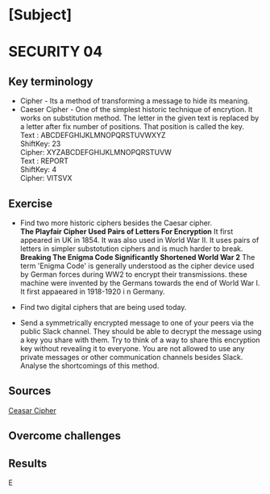 # [Subject]
# SECURITY 04

## Key terminology
* Cipher - Its a method of transforming a message to hide its meaning.
* Caeser Cipher - One of the simplest historic technique of encrytion. It works on substitution method.
The letter in the given text is replaced by a letter after fix number of positions. That position is called the key.   
Text : ABCDEFGHIJKLMNOPQRSTUVWXYZ                          
ShiftKey: 23    
Cipher: XYZABCDEFGHIJKLMNOPQRSTUVW  
Text : REPORT   
ShiftKey: 4   
Cipher: VITSVX


## Exercise
* Find two more historic ciphers besides the Caesar cipher.  
**The Playfair Cipher Used Pairs of Letters For Encryption**
It first appeared in UK in 1854. It was also used in World War II.
It uses pairs of letters in simpler substotution ciphers and is much harder to break.
**Breaking The Enigma Code Significantly Shortened World War 2**
The term 'Enigma Code' is generally understood as the cipher device used by German forces during WW2 to encrypt their transmissions. these machine were invented by the Germans towards the end of World War I.
It first appaeared in 1918-1920 i n Germany.

* Find two digital ciphers that are being used today.

* Send a symmetrically encrypted message to one of your peers via the public Slack channel. They should be able to decrypt the message using a key you share with them. Try to think of a way to share this encryption key without revealing it to everyone. 
You are not allowed to use any private messages or other communication channels besides Slack. Analyse the shortcomings of this method.


## Sources
[Ceasar Cipher](https://www.sciencedirect.com/topics/computer-science/caesar-cipher)



## Overcome challenges



## Results
E